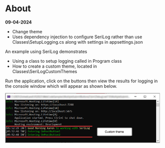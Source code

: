 ﻿# About

**09-04-2024**

- Change theme
- Uses dependency injection to configure SeriLog rather than use Classes\SetupLogging.cs along with settings in appsettings.json

An example using SeriLog demonstrates

- Using a class to setup logging called in Program class
- How to create a custom theme, located in Classes\SeriLogCustomThemes

Run the application, click on the buttons then view the results for logging in the console window which will appear as shown below.

![Title](assets/title.png)